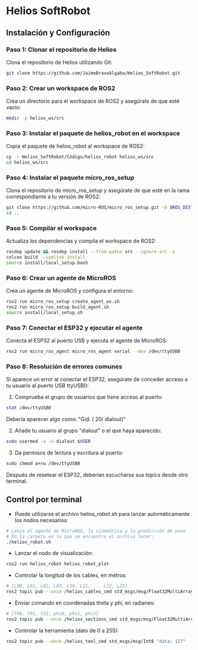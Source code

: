 **Helios SoftRobot**
=====================================

**Instalación y Configuración**
-------------------------------

### Paso 1: Clonar el repositorio de Helios

Clona el repositorio de Helios utilizando Git:

```bash
git clone https://github.com/JaimeBravoAlgaba/Helios_SoftRobot.git
```

### Paso 2: Crear un workspace de ROS2

Crea un directorio para el workspace de ROS2 y asegúrate de que esté vacío:

```bash
mkdir -p helios_ws/src
```

### Paso 3: Instalar el paquete de helios_robot en el workspace

Copia el paquete de helios_robot al workspace de ROS2:

```bash
cp -r Helios_SoftRobot/Código/helios_robot helios_ws/src
cd helios_ws/src
```

### Paso 4: Instalar el paquete micro_ros_setup

Clona el repositorio de micro_ros_setup y asegúrate de que esté en la rama correspondiente a tu versión de ROS2:

```bash
git clone https://github.com/micro-ROS/micro_ros_setup.git -b $ROS_DISTRO
cd ..
```

### Paso 5: Compilar el workspace

Actualiza los dependencias y compila el workspace de ROS2:

```bash
rosdep update && rosdep install --from-paths src --ignore-src -y
colcon build --symlink-install
source install/local_setup.bash
```

### Paso 6: Crear un agente de MicroROS

Crea un agente de MicroROS y configura el entorno:

```bash
ros2 run micro_ros_setup create_agent_ws.sh
ros2 run micro_ros_setup build_agent.sh
source install/local_setup.sh
```

### Paso 7: Conectar el ESP32 y ejecutar el agente

Conecta el ESP32 al puerto USB y ejecuta el agente de MicroROS:

```bash
ros2 run micro_ros_agent micro_ros_agent serial --dev /dev/ttyUSB0
```

### Paso 8: Resolución de errores comunes

Si aparece un error al conectar el ESP32, asegúrate de conceder acceso a tu usuario al puerto USB ttyUSB0:

1. Comprueba el grupo de usuarios que tiene acceso al puerto:
```bash
stat /dev/ttyUSB0
```

Debería aparecer algo como: "Gid: (   20/ dialout)"

2. Añade tu usuario al grupo "dialout" o el que haya aparecido:
```bash
sudo usermod -a -G dialout $USER
```
3. Da permisos de lectura y escritura al puerto:
```bash
sudo chmod a+rw /dev/ttyUSB0
```

Después de resetear el ESP32, deberían escucharse sus topics desde otro terminal.

**Control por terminal**
-----------
- Puede utilizarse el archivo helios_robot.sh para lanzar automáticamente los nodos necesarios:
```bash
# Lanza el agente de MicroROS, la cinemática y la predicción de pose
# En la carpeta en la que se encuentre el archivo hacer:
./helios_robot.sh
```

- Lanzar el nodo de visualización:
```bash
ros2 run helios_robot helios_robot_plot
```

- Controlar la longitud de los cables, en metros:
```bash
# [L00, L01, L02, L03, L10, L11, ... L22, L23]
ros2 topic pub --once /helios_cables_cmd std_msgs/msg/Float32MultiArray "data: [0,0,0,0,  0,0,0,0,  0,0,0,0]"
```

- Enviar comando en coordenadas theta y phi, en radianes:
```bash
# [th0, th1, th2, phi0, phi1, phi2]
ros2 topic pub --once /helios_sections_cmd std_msgs/msg/Float32MultiArray "data: [0,0,0,  0,0,0]"
```

- Controlar la herramienta (dato de 0 a 255):
```bash
ros2 topic pub --once /helios_tool_cmd std_msgs/msg/Int8 "data: 127"
```
